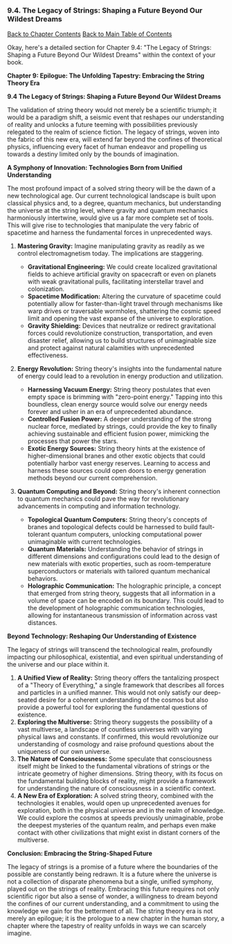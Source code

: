### 9.4. The Legacy of Strings: Shaping a Future Beyond Our Wildest Dreams

[Back to Chapter Contents](#chapter-9-contents)
[Back to Main Table of Contents](#table-of-contents)

Okay, here's a detailed section for Chapter 9.4: "The Legacy of Strings: Shaping a Future Beyond Our Wildest Dreams" within the context of your book.

**Chapter 9: Epilogue: The Unfolding Tapestry: Embracing the String Theory Era**

**9.4 The Legacy of Strings: Shaping a Future Beyond Our Wildest Dreams**

The validation of string theory would not merely be a scientific triumph; it would be a paradigm shift, a seismic event that reshapes our understanding of reality and unlocks a future teeming with possibilities previously relegated to the realm of science fiction. The legacy of strings, woven into the fabric of this new era, will extend far beyond the confines of theoretical physics, influencing every facet of human endeavor and propelling us towards a destiny limited only by the bounds of imagination.

**A Symphony of Innovation: Technologies Born from Unified Understanding**

The most profound impact of a solved string theory will be the dawn of a new technological age. Our current technological landscape is built upon classical physics and, to a degree, quantum mechanics, but understanding the universe at the string level, where gravity and quantum mechanics harmoniously intertwine, would give us a far more complete set of tools. This will give rise to technologies that manipulate the very fabric of spacetime and harness the fundamental forces in unprecedented ways.

1. **Mastering Gravity:**  Imagine manipulating gravity as readily as we control electromagnetism today. The implications are staggering.
    *   **Gravitational Engineering:**  We could create localized gravitational fields to achieve artificial gravity on spacecraft or even on planets with weak gravitational pulls, facilitating interstellar travel and colonization.
    *   **Spacetime Modification:**  Altering the curvature of spacetime could potentially allow for faster-than-light travel through mechanisms like warp drives or traversable wormholes, shattering the cosmic speed limit and opening the vast expanse of the universe to exploration.
    *   **Gravity Shielding:** Devices that neutralize or redirect gravitational forces could revolutionize construction, transportation, and even disaster relief, allowing us to build structures of unimaginable size and protect against natural calamities with unprecedented effectiveness.

2. **Energy Revolution:** String theory's insights into the fundamental nature of energy could lead to a revolution in energy production and utilization.
    *   **Harnessing Vacuum Energy:**  String theory postulates that even empty space is brimming with "zero-point energy." Tapping into this boundless, clean energy source would solve our energy needs forever and usher in an era of unprecedented abundance.
    *   **Controlled Fusion Power:** A deeper understanding of the strong nuclear force, mediated by strings, could provide the key to finally achieving sustainable and efficient fusion power, mimicking the processes that power the stars.
    *   **Exotic Energy Sources:** String theory hints at the existence of higher-dimensional branes and other exotic objects that could potentially harbor vast energy reserves. Learning to access and harness these sources could open doors to energy generation methods beyond our current comprehension.

3. **Quantum Computing and Beyond:** String theory's inherent connection to quantum mechanics could pave the way for revolutionary advancements in computing and information technology.
    *   **Topological Quantum Computers:**  String theory's concepts of branes and topological defects could be harnessed to build fault-tolerant quantum computers, unlocking computational power unimaginable with current technologies.
    *   **Quantum Materials:**  Understanding the behavior of strings in different dimensions and configurations could lead to the design of new materials with exotic properties, such as room-temperature superconductors or materials with tailored quantum mechanical behaviors.
    *   **Holographic Communication:** The holographic principle, a concept that emerged from string theory, suggests that all information in a volume of space can be encoded on its boundary. This could lead to the development of holographic communication technologies, allowing for instantaneous transmission of information across vast distances.

**Beyond Technology: Reshaping Our Understanding of Existence**

The legacy of strings will transcend the technological realm, profoundly impacting our philosophical, existential, and even spiritual understanding of the universe and our place within it.

1. **A Unified View of Reality:** String theory offers the tantalizing prospect of a "Theory of Everything," a single framework that describes all forces and particles in a unified manner. This would not only satisfy our deep-seated desire for a coherent understanding of the cosmos but also provide a powerful tool for exploring the fundamental questions of existence.
2. **Exploring the Multiverse:** String theory suggests the possibility of a vast multiverse, a landscape of countless universes with varying physical laws and constants. If confirmed, this would revolutionize our understanding of cosmology and raise profound questions about the uniqueness of our own universe.
3. **The Nature of Consciousness:** Some speculate that consciousness itself might be linked to the fundamental vibrations of strings or the intricate geometry of higher dimensions. String theory, with its focus on the fundamental building blocks of reality, might provide a framework for understanding the nature of consciousness in a scientific context.
4. **A New Era of Exploration:** A solved string theory, combined with the technologies it enables, would open up unprecedented avenues for exploration, both in the physical universe and in the realm of knowledge. We could explore the cosmos at speeds previously unimaginable, probe the deepest mysteries of the quantum realm, and perhaps even make contact with other civilizations that might exist in distant corners of the multiverse.

**Conclusion: Embracing the String-Shaped Future**

The legacy of strings is a promise of a future where the boundaries of the possible are constantly being redrawn. It is a future where the universe is not a collection of disparate phenomena but a single, unified symphony, played out on the strings of reality. Embracing this future requires not only scientific rigor but also a sense of wonder, a willingness to dream beyond the confines of our current understanding, and a commitment to using the knowledge we gain for the betterment of all. The string theory era is not merely an epilogue; it is the prologue to a new chapter in the human story, a chapter where the tapestry of reality unfolds in ways we can scarcely imagine.


